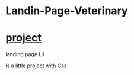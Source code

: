 # Landin-Page-Veterinary
# [project ](https://alfredrodriguez2042.github.io/Landin-Page-Veterinary/)
landing page UI

is a little project with Css

